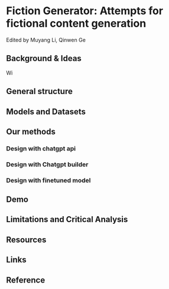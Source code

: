 # Fiction Generator: Attempts for fictional content generation

Edited by Muyang Li, Qinwen Ge

## Background & Ideas

Wi

## General structure

## Models and Datasets

## Our methods

### Design with chatgpt api

### Design with Chatgpt builder

### Design with finetuned model

 

## Demo

## Limitations and Critical Analysis

## Resources

## Links

## Reference



